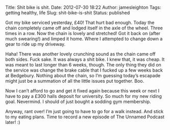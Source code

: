 Title: Shit bike is shit.
Date: 2012-07-30 18:22
Author: jamesleighton
Tags: getting healthy, life
Slug: shit-bike-is-shit
Status: published

Got my bike serviced yesterday, £40! That hurt bad enough. Today the chain completely came off and lodged itself in the axle of the wheel. Three times in a row. Now the chain is lovely and stretched! Got it back on (after much swearing!) and limped it home. Where I attempted to change down a gear to ride up my driveway.

Haha! There was another lovely crunching sound as the chain came off both sides. Fuck sake. It was always a shit bike. I knew that, it was cheap. It was meant to last longer than 6 weeks, though. The only thing they did on the service was change the brake cable that I fucked up a few weeks back at Bedgebury. Nothing about the chain, so I’m guessing today’s escapade might just be a summation of all the little issues put together. Boo.

Now I can’t afford to go and get it fixed again because this week or next I have to pay a £300 halls deposit for university. So much for my new riding goal. Nevermind. I should of just bought a sodding gym membership.

Anyway, rant over! I’m just going to have to go for a walk instead. And stick to my eating plans. Time to record a new episode of The Unnamed Podcast later! :)

